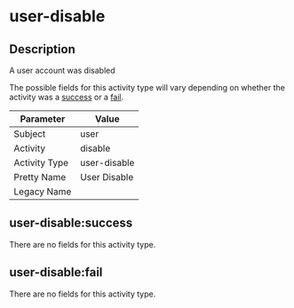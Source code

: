 user-disable
============

Description
-----------
A user account was disabled

The possible fields for this activity type will vary depending on whether the activity was a [success](#user-disablesuccess) or a [fail](#user-disablefail).

| Parameter     | Value        |
| ------------- | ------------ |
| Subject       | user         |
| Activity      | disable      |
| Activity Type | user-disable |
| Pretty Name   | User Disable |
| Legacy Name   |              |

user-disable:success
--------------------

There are no fields for this activity type.


user-disable:fail
-----------------

There are no fields for this activity type.

